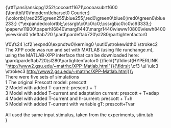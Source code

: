 {\rtf1\ansi\ansicpg1252\cocoartf1671\cocoasubrtf600
{\fonttbl\f0\fmodern\fcharset0 Courier;}
{\colortbl;\red255\green255\blue255;\red0\green0\blue0;\red0\green0\blue233;}
{\*\expandedcolortbl;;\cssrgb\c0\c0\c0;\cssrgb\c0\c0\c93333;}
\paperw11900\paperh16840\margl1440\margr1440\vieww10800\viewh8400\viewkind0
\deftab720
\pard\pardeftab720\sl280\partightenfactor0

\f0\fs24 \cf2 \expnd0\expndtw0\kerning0
\outl0\strokewidth0 \strokec2 The XPP code was run and set with MATLAB (using file runchange.m),\
using the MATLAB-XPP interface that can be downloaded here:\
\pard\pardeftab720\sl280\partightenfactor0
{\field{\*\fldinst{HYPERLINK "http://www2.gsu.edu/~matrhc/XPP-Matlab.html"}}{\fldrslt \cf3 \ul \ulc3 \strokec3 http://www2.gsu.edu/~matrhc/XPP-Matlab.html}}\
\
There were five sets of simulations\
1 The original Prescott model: prescott\
2 Model with added T-current: prescott + T\
3 Model with added T-current and adaptation current: prescott + T+adap\
4 Model with added T-current and h-current: prescott + T+h\
5 Model with added T-current with variable gT: prescott+Tvar\
\
All used the same input stimulus, taken from the experiments, stim.tab\
}